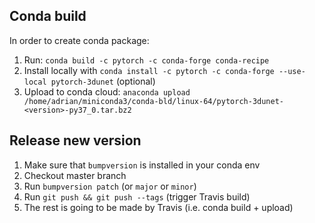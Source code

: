 ## Conda build
In order to create conda package:
1. Run: `conda build -c pytorch -c conda-forge conda-recipe`
2. Install locally with `conda install -c pytorch -c conda-forge --use-local pytorch-3dunet` (optional)
3. Upload to conda cloud: `anaconda upload /home/adrian/miniconda3/conda-bld/linux-64/pytorch-3dunet-<version>-py37_0.tar.bz2`

## Release new version
1. Make sure that `bumpversion` is installed in your conda env
2. Checkout master branch
3. Run `bumpversion patch` (or `major` or `minor`)
4. Run `git push && git push --tags` (trigger Travis build) 
5. The rest is going to be made by Travis (i.e. conda build + upload)